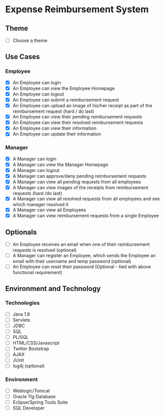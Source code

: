 # Expense Reimbursement System

## Theme
- [ ] Choose a theme

## Use Cases

### Employee
- [X] An Employee can login
- [X] An Employee can view the Employee Homepage
- [X] An Employee can logout
- [X] An Employee can submit a reimbursement request
- [X] An Employee can upload an image of his/her receipt as part of the reimbursement request (hard / do last)
- [X] An Employee can view their pending reimbursement requests
- [X] An Employee can view their resolved reimbursement requests
- [X] An Employee can view their information
- [X] An Employee can update their information

### Manager
- [X] A Manager can login
- [X] A Manager can view the Manager Homepage
- [X] A Manager can logout
- [X] A Manager can approve/deny pending reimbursement requests
- [X] A Manager can view all pending requests from all employees
- [X] A Manager can view images of the receipts from reimbursement requests (hard /do last)
- [X] A Manager can view all resolved requests from all employees and see which manager resolved it
- [X] A Manager can view all Employees
- [X] A Manager can view reimbursement requests from a single Employee

## Optionals
- [ ] An Employee receives an email when one of their reimbursement requests is resolved (optional)
- [ ] A Manager can register an Employee, which sends the Employee an email with their username and temp password (optional)
- [ ] An Employee can reset their password (Optional - tied with above functional requirement)

## Environment and Technology

### Technologies
- [ ] Java 1.8
- [ ] Servlets
- [ ] JDBC
- [ ] SQL
- [ ] PL/SQL
- [ ] HTML/CSS/Javascript
- [ ] Twitter Bootstrap
- [ ] AJAX
- [ ] JUnit
- [ ] log4j (optional)

### Environment
- [ ] Weblogic/Tomcat
- [ ] Oracle 11g Database
- [ ] Eclipse/Spring Tools Suite
- [ ] SQL Developer